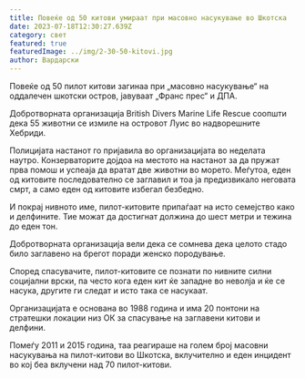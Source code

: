 ```yaml
---
title: Повеќе од 50 китови умираат при масовно насукување во Шкотска
date: 2023-07-18T12:30:27.639Z
category: свет
featured: true
featuredImage: ../img/2-30-50-kitovi.jpg
author: Вардарски
---
```

Повеќе од 50 пилот китови загинаа при „масовно насукување“ на оддалечен шкотски остров, јавуваат „Франс прес“ и ДПА.

Добротворната организација British Divers Marine Life Rescue соопшти дека 55 животни се измиле на островот Луис во надворешните Хебриди.

Полицијата настанот го пријавила во организацијата во неделата наутро. Конзерваторите дојдоа на местото на настанот за да пружат прва помош и успеаја да вратат две животни во морето. Меѓутоа, еден од китовите последователно се заглавил и тоа ја предизвикало неговата смрт, а само еден од китовите избегал безбедно.

И покрај нивното име, пилот-китовите припаѓаат на исто семејство како и делфините. Тие можат да достигнат должина до шест метри и тежина до еден тон.

Добротворната организација вели дека се сомнева дека целото стадо било заглавено на брегот поради женско породување.

Според спасувачите, пилот-китовите се познати по нивните силни социјални врски, па често кога еден кит ќе западне во неволја и ќе се насука, другите ги следат и исто така се насукаат.

Организацијата е основана во 1988 година и има 20 понтони на стратешки локации низ ОК за спасување на заглавени китови и делфини.

Помеѓу 2011 и 2015 година, таа реагираше на голем број масовни насукувања на пилот-китови во Шкотска, вклучително и еден инцидент во кој беа вклучени над 70 пилот-китови.